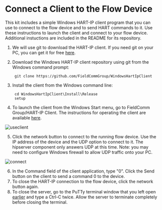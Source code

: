 # Connect a Client to the Flow Device

This kit includes a simple Windows HART-IP client program that you can use to connect to the flow device and to send HART commands to it. Use these instructions to launch the client and connect to your flow device. Additional instuctions are included in the README for its repository.

1. We will use git to download the HART-IP client. If you need git on your PC, you can get it for free [here](https://gitforwindows.org/).
2. Download the Windows HART-IP client repository using git from the Windows command prompt:

   ```text
    git clone https://github.com/FieldCommGroup/WindowsHartIpClient
   ```

3. Install the client from the Windows command line:

   ```text
    cd WindowsHartIpClient\Install\Release
    setup
   ```

4. To launch the client from the Windows Start menu, go to FieldComm Group/HART-IP Client. The instructions for operating the client are available [here](https://github.com/FieldCommGroup/WindowsHartIpClient).

![useclient](https://github.com/FieldCommGroup/HART-IP-Developer-Kit/blob/master/media/useclient.png)

5. Click the network button to connect to the running flow device.  Use the IP address of the device and the UDP option to connect to it.  The hipserver component only answers UDP at this time.  Note: you may need to configure Windows firewall to allow UDP traffic onto your PC.

![connect](https://github.com/FieldCommGroup/HART-IP-Developer-Kit/blob/master/media/connect.png)

6. In the Command field of the client application, type "0". Click the Send button on the client to send a command 0 to the device.
7. To close the HART-IP connection to the flow device, click the network button again.
8. To close the server, go to the PuTTy terminal window that you left open [earlier](https://github.com/FieldCommGroup/HART-IP-Developer-Kit/blob/master/doc/configure-the-flow-device.md) and type a Ctrl-C twice. Allow the server to terminate completely before closing the terminal.

